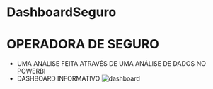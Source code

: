 # DashboardSeguro
# OPERADORA DE SEGURO
- UMA ANÁLISE FEITA ATRAVÉS DE UMA ANÁLISE DE DADOS NO POWERBI 
- DASHBOARD INFORMATIVO
![dashboard](https://user-images.githubusercontent.com/72771600/132268154-9c112f7d-e926-4236-ae51-38aabe61cd42.png)
